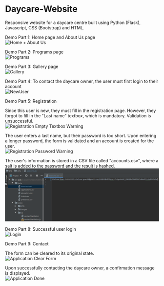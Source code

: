 # Daycare-Website
Responsive website for a daycare centre built using Python (Flask), Javascript, CSS (Bootstrap) and HTML.

Demo Part 1: Home page and About Us page  
![Home + About Us](https://media.giphy.com/media/Y3O0s9H3VdYUIOereZ/giphy.gif)  
  
Demo Part 2: Programs page  
![Programs](https://media.giphy.com/media/E89jc7N4rpCbVA44zk/giphy.gif)  
  
Demo Part 3: Gallery page  
![Gallery](images/Gallery.GIF)  
  
Demo Part 4: To contact the daycare owner, the user must first login to their account  
![NewUser](https://media.giphy.com/media/zeJbJQdGB7KV5RoHoU/giphy.gif)  
  
Demo Part 5: Registration  
  
Since this user is new, they must fill in the registration page. However, they forgot to fill in the "Last name" textbox, which is mandatory. Validation is unsuccessful.  
![Registration Empty Textbox Warning](https://media.giphy.com/media/fDhmjAghmNxsmSQuzU/giphy.gif)  
  
The user enters a last name, but their password is too short. Upon entering a longer password, the form is validated and an account is created for the user.  
![Registration Password Warning](https://media.giphy.com/media/6Hpbhr6jh6F3pC8Z7R/giphy.gif)  
  
The user's information is stored in a CSV file called "accounts.csv", where a salt is added to the password and the result is hashed.  
![Account Information](images/AccountInfo.PNG)  
  
Demo Part 8: Successful user login  
![Login](https://media.giphy.com/media/5dxzKc9FoXjhA8bmCy/giphy.gif)  
  
Demo Part 9: Contact  
  
The form can be cleared to its original state.  
![Application Clear Form](https://media.giphy.com/media/TnTWO7c0h4GQ8ODuvo/giphy.gif)  
  
Upon successfully contacting the daycare owner, a confirmation message is displayed.  
![Application Done](https://media.giphy.com/media/Rwfh3g7A1xb78Kwnq7/giphy.gif)  
